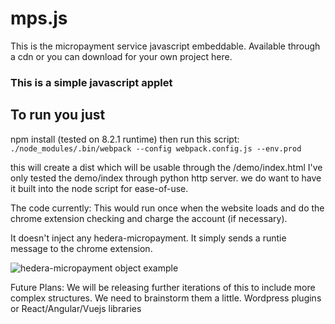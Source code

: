 # mps.js
This is the micropayment service javascript embeddable. Available through a cdn or you can download for your own project here.


### This is a simple javascript applet

## To run you just
npm install (tested on 8.2.1 runtime)
then run this script:
`./node_modules/.bin/webpack --config webpack.config.js --env.prod`

this will create a dist which will be usable through the /demo/index.html
I've only tested the demo/index through python http server. we do want to have it built into the node script for ease-of-use.


The code currently:
  This would run once when the website loads and do the chrome extension checking and charge the account (if necessary).

It doesn't inject any hedera-micropayment. It simply sends a runtie message to the chrome extension.

![hedera-micropayment object example](https://cdn-images-1.medium.com/max/2600/1*8VBy6SHrMPli_3ms5AAuRw.png)

Future Plans:
We will be releasing further iterations of this to include more complex structures. 
We need to brainstorm them a little.
Wordpress plugins or React/Angular/Vuejs libraries

